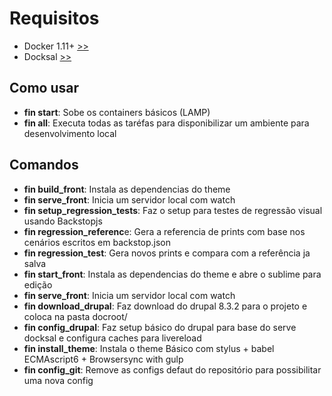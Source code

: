 # Requisitos

- Docker 1.11+ [>>](https://docs.docker.com/engine/installation/)
- Docksal [>>](http://docksal.readthedocs.io/en/develop/env-setup/)

##  Como usar
- **fin start**: Sobe os containers básicos (LAMP)
- **fin all**: Executa todas as taréfas para disponibilizar um ambiente para desenvolvimento local


## Comandos
 - **fin build_front**: Instala as dependencias do theme
 - **fin serve_front**: Inicia um servidor local com watch
 - **fin setup_regression_tests**: Faz o setup para testes de regressão visual usando Backstopjs
 - **fin regression_referenc**e: Gera a referencia de prints com base nos cenários escritos em backstop.json
 - **fin regression_test**: Gera novos prints e compara com a referência ja salva
 - **fin start_front**: Instala as dependencias do theme e abre o sublime para edição
 - **fin serve_front**: Inicia um servidor local com watch
 - **fin download_drupal**: Faz download do drupal 8.3.2 para o projeto  e coloca na pasta docroot/
 - **fin config_drupal**: Faz setup básico do drupal para base do serve docksal e configura caches para livereload
 - **fin install_theme**: Instala o theme Básico com stylus + babel ECMAscript6 + Browsersync with gulp
 - **fin config_git**: Remove as configs defaut do repositório para possibilitar uma nova config